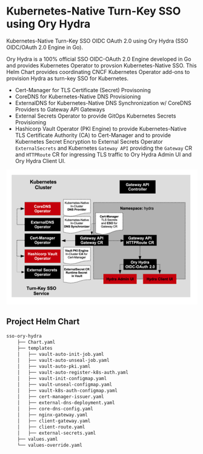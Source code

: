 # Kubernetes-Native Turn-Key SSO using Ory Hydra
Kubernetes-Native Turn-Key SSO OIDC OAuth 2.0 using Ory Hydra (SSO OIDC/OAuth 2.0 Engine in Go).

Ory Hydra is a 100% official SSO OIDC-OAuth 2.0 Engine developed in Go and provides Kubernetes Operator to provsion
Kubernetes-Native SSO. This Helm Chart provides coordinating CNCF Kubernetes Operator add-ons to provision Hydra as turn-key SSO for Kubernetes.

- Cert-Manager for TLS Certificate (Secret) Provisoning
- CoreDNS for Kubernetes-Native DNS Provisioning
- ExternalDNS for Kubernetes-Native DNS Synchronization w/ CoreDNS Providers to Gateway API Gateways
- External Secrets Operator to provide GitOps Kubernetes Secrets Provisioning
- Hashicorp Vault Operator (PKI Engine) to provide Kubernetes-Native TLS Certificate Authority (CA)
to Cert-Manager and to provide Kubernetes Secret Encryption to External Secrets Operator `ExternalSecrets` and Kubernetes `Gateway API`
providing the `Gateway` CR and `HTTPRoute` CR for ingressing TLS traffic to Ory Hydra Admin UI and Ory Hydra Client UI.

![ory-hydra-turn-key-k8s-architecture](docs/hydra-sso.png)

## Project Helm Chart

```shell
sso-ory-hydra
    ├── Chart.yaml
    ├── templates
    │   ├── vault-auto-init-job.yaml
    │   ├── vault-auto-unseal-job.yaml
    │   ├── vault-auto-pki.yaml
    │   ├── vault-auto-register-k8s-auth.yaml
    │   ├── vault-init-configmap.yaml
    │   ├── vault-unseal-configmap.yaml
    │   ├── vault-k8s-auth-configmap.yaml
    │   ├── cert-manager-issuer.yaml
    │   ├── external-dns-deployment.yaml
    │   ├── core-dns-config.yaml
    │   ├── nginx-gateway.yaml
    │   ├── client-gateway.yaml
    │   ├── client-route.yaml
    │   ├── external-secrets.yaml
    ├── values.yaml
    └── values-override.yaml
```
